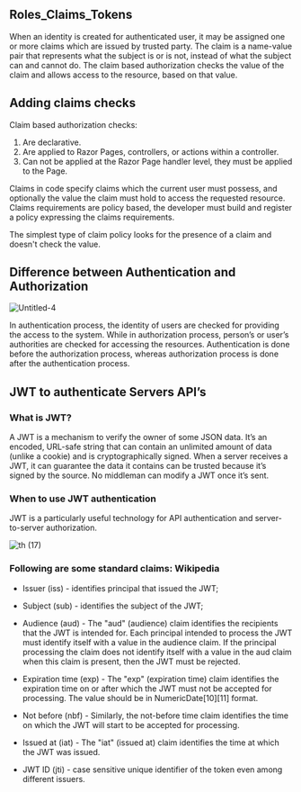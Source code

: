 ## Roles_Claims_Tokens

When an identity is created for authenticated user, it may be assigned one or more claims which are issued by trusted party. The claim is a name-value pair that represents what the subject is or is not, instead of what the subject can and cannot do. The claim based authorization checks the value of the claim and allows access to the resource, based on that value.


## Adding claims checks
Claim based authorization checks:

1. Are declarative.
2. Are applied to Razor Pages, controllers, or actions within a controller.
3. Can not be applied at the Razor Page handler level, they must be applied to the Page.

Claims in code specify claims which the current user must possess, and optionally the value the claim must hold to access the requested resource. Claims requirements are policy based, the developer must build and register a policy expressing the claims requirements.

The simplest type of claim policy looks for the presence of a claim and doesn't check the value.

## Difference between Authentication and Authorization
 
![Untitled-4](https://user-images.githubusercontent.com/98957434/167267274-ca9ed13c-4084-46ba-a150-6be2f7827877.jpg)

In authentication process, the identity of users are checked for providing the access to the system. While in authorization process, person’s or user’s authorities are checked for accessing the resources. Authentication is done before the authorization process, whereas authorization process is done after the authentication process.

## JWT to authenticate Servers API’s

### What is JWT?

A JWT is a mechanism to verify the owner of some JSON data. It’s an encoded, URL-safe string that can contain an unlimited amount of data (unlike a cookie) and is cryptographically signed.
When a server receives a JWT, it can guarantee the data it contains can be trusted because it’s signed by the source. No middleman can modify a JWT once it’s sent.


### When to use JWT authentication

JWT is a particularly useful technology for API authentication and server-to-server authorization.

![th (17)](https://user-images.githubusercontent.com/98957434/167267560-e5908743-87e6-40cf-97ae-22d98e74fd2b.jpg)


### Following are some standard claims: Wikipedia

* Issuer (iss) - identifies principal that issued the JWT;

* Subject (sub) - identifies the subject of the JWT;

* Audience (aud) - The "aud" (audience) claim identifies the recipients that the JWT is intended for. Each principal intended to process the JWT must identify itself with a value in the audience claim. If the principal processing the claim does not identify itself with a value in the aud claim when this claim is present, then the JWT must be rejected.

* Expiration time (exp) - The "exp" (expiration time) claim identifies the expiration time on or after which the JWT must not be accepted for processing. The value should be in NumericDate[10][11] format.

* Not before (nbf) - Similarly, the not-before time claim identifies the time on which the JWT will start to be accepted for processing.

* Issued at (iat) - The "iat" (issued at) claim identifies the time at which the JWT was issued.

* JWT ID (jti) - case sensitive unique identifier of the token even among different issuers.